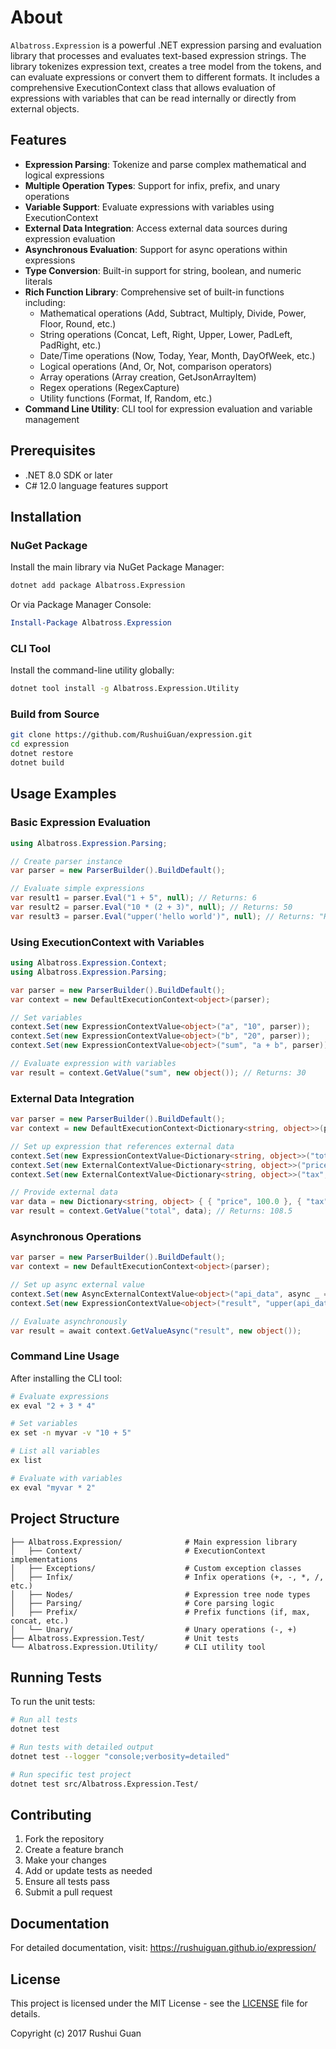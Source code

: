 # About

`Albatross.Expression` is a powerful .NET expression parsing and evaluation library that processes and evaluates text-based expression strings. The library tokenizes expression text, creates a tree model from the tokens, and can evaluate expressions or convert them to different formats. It includes a comprehensive ExecutionContext class that allows evaluation of expressions with variables that can be read internally or directly from external objects.

## Features

- **Expression Parsing**: Tokenize and parse complex mathematical and logical expressions
- **Multiple Operation Types**: Support for infix, prefix, and unary operations
- **Variable Support**: Evaluate expressions with variables using ExecutionContext
- **External Data Integration**: Access external data sources during expression evaluation
- **Asynchronous Evaluation**: Support for async operations within expressions
- **Type Conversion**: Built-in support for string, boolean, and numeric literals
- **Rich Function Library**: Comprehensive set of built-in functions including:
	- Mathematical operations (Add, Subtract, Multiply, Divide, Power, Floor, Round, etc.)
	- String operations (Concat, Left, Right, Upper, Lower, PadLeft, PadRight, etc.)
	- Date/Time operations (Now, Today, Year, Month, DayOfWeek, etc.)
	- Logical operations (And, Or, Not, comparison operators)
	- Array operations (Array creation, GetJsonArrayItem)
	- Regex operations (RegexCapture)
	- Utility functions (Format, If, Random, etc.)
- **Command Line Utility**: CLI tool for expression evaluation and variable management

## Prerequisites

- .NET 8.0 SDK or later
- C# 12.0 language features support

## Installation

### NuGet Package

Install the main library via NuGet Package Manager:

```bash
dotnet add package Albatross.Expression
```

Or via Package Manager Console:

```powershell
Install-Package Albatross.Expression
```

### CLI Tool

Install the command-line utility globally:

```bash
dotnet tool install -g Albatross.Expression.Utility
```

### Build from Source

```bash
git clone https://github.com/RushuiGuan/expression.git
cd expression
dotnet restore
dotnet build
```

## Usage Examples

### Basic Expression Evaluation

```csharp
using Albatross.Expression.Parsing;

// Create parser instance
var parser = new ParserBuilder().BuildDefault();

// Evaluate simple expressions
var result1 = parser.Eval("1 + 5", null); // Returns: 6
var result2 = parser.Eval("10 * (2 + 3)", null); // Returns: 50
var result3 = parser.Eval("upper('hello world')", null); // Returns: "HELLO WORLD"
```

### Using ExecutionContext with Variables

```csharp
using Albatross.Expression.Context;
using Albatross.Expression.Parsing;

var parser = new ParserBuilder().BuildDefault();
var context = new DefaultExecutionContext<object>(parser);

// Set variables
context.Set(new ExpressionContextValue<object>("a", "10", parser));
context.Set(new ExpressionContextValue<object>("b", "20", parser)); 
context.Set(new ExpressionContextValue<object>("sum", "a + b", parser));

// Evaluate expression with variables
var result = context.GetValue("sum", new object()); // Returns: 30
```

### External Data Integration

```csharp
var parser = new ParserBuilder().BuildDefault();
var context = new DefaultExecutionContext<Dictionary<string, object>>(parser);

// Set up expression that references external data
context.Set(new ExpressionContextValue<Dictionary<string, object>>("total", "price + tax", parser));
context.Set(new ExternalContextValue<Dictionary<string, object>>("price", dict => dict["price"]));
context.Set(new ExternalContextValue<Dictionary<string, object>>("tax", dict => dict["tax"]));

// Provide external data
var data = new Dictionary<string, object> { { "price", 100.0 }, { "tax", 8.5 } };
var result = context.GetValue("total", data); // Returns: 108.5
```

### Asynchronous Operations

```csharp
var parser = new ParserBuilder().BuildDefault();
var context = new DefaultExecutionContext<object>(parser);

// Set up async external value
context.Set(new AsyncExternalContextValue<object>("api_data", async _ => await FetchDataAsync()));
context.Set(new ExpressionContextValue<object>("result", "upper(api_data)", parser));

// Evaluate asynchronously
var result = await context.GetValueAsync("result", new object());
```

### Command Line Usage

After installing the CLI tool:

```bash
# Evaluate expressions
ex eval "2 + 3 * 4"

# Set variables
ex set -n myvar -v "10 + 5" 

# List all variables
ex list

# Evaluate with variables
ex eval "myvar * 2"
```

## Project Structure

```
├── Albatross.Expression/              # Main expression library
│   ├── Context/                       # ExecutionContext implementations
│   ├── Exceptions/                    # Custom exception classes
│   ├── Infix/                         # Infix operations (+, -, *, /, etc.)
│   ├── Nodes/                         # Expression tree node types
│   ├── Parsing/                       # Core parsing logic
│   ├── Prefix/                        # Prefix functions (if, max, concat, etc.)
│   └── Unary/                         # Unary operations (-, +)
├── Albatross.Expression.Test/         # Unit tests
└── Albatross.Expression.Utility/      # CLI utility tool
```

## Running Tests

To run the unit tests:

```bash
# Run all tests
dotnet test

# Run tests with detailed output
dotnet test --logger "console;verbosity=detailed"

# Run specific test project
dotnet test src/Albatross.Expression.Test/
```

## Contributing

1. Fork the repository
2. Create a feature branch
3. Make your changes
4. Add or update tests as needed
5. Ensure all tests pass
6. Submit a pull request

## Documentation

For detailed documentation, visit: https://rushuiguan.github.io/expression/

## License

This project is licensed under the MIT License - see the [LICENSE](LICENSE) file for details.

Copyright (c) 2017 Rushui Guan
